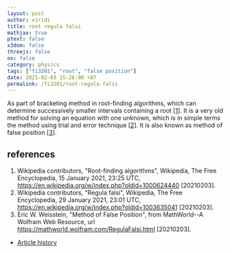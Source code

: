 ```yaml
---
layout: post
author: viridi
title: root regula falsi
mathjax: true
ptext: false
x3dom: false
threejs: false
oo: false
category: physics
tags: ["fi3201", "root", "false position"]
date: 2021-02-03 15:26:00 +07
permalink: /fi3201/root-regula-falsi
---
```

As part of bracketing method in root-finding algorithms, which can determine successively smaller intervals containing a root [[1](#ref1)]. It is a very old method for solving an equation with one unknown, which is in simple terms the method using trial and error technique [[2](#ref2)]. It is also known as method of false position [[3](#ref3)].


## references
1. <a name="ref1"></a>Wikipedia contributors, "Root-finding algorithms", Wikipedia, The Free Encyclopedia, 15 January 2021, 23:25 UTC, <https://en.wikipedia.org/w/index.php?oldid=1000624440> [20210203].
2. <a name="ref2"></a>Wikipedia contributors, "Regula falsi", Wikipedia, The Free Encyclopedia, 29 January 2021, 23:01 UTC, <https://en.wikipedia.org/w/index.php?oldid=1003635041> [20210203].
3. <a name="ref3"></a>Eric W. Weisstein, "Method of False Position", from MathWorld--A Wolfram Web Resource, url <https://mathworld.wolfram.com/RegulaFalsi.html> [20210203].

+ [Article history](https://github.com/butiran/butiran.github.io/commits/master/_posts/fi3201/2021-02-03-root-regula-falsi.md)
